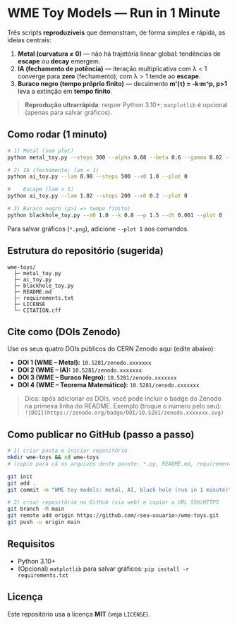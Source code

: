 # WME Toy Models — Run in 1 Minute

Três scripts **reproduzíveis** que demonstram, de forma simples e rápida, as ideias centrais:
1. **Metal (curvatura ≠ 0)** — não há trajetória linear global: tendências de **escape** ou **decay** emergem.
2. **IA (fechamento de potência)** — iteração multiplicativa com λ < 1 converge para **zero** (fechamento); com λ > 1 tende ao **escape**.
3. **Buraco negro (tempo próprio finito)** — decaimento **m'(τ) = -k·m^p, p>1** leva a extinção em **tempo finito**.

> **Reprodução ultrarrápida**: requer Python 3.10+; `matplotlib` é opcional (apenas para salvar gráficos).

## Como rodar (1 minuto)

```bash
# 1) Metal (sem plot)
python metal_toy.py --steps 300 --alpha 0.08 --beta 0.6 --gamma 0.02 --plot 0

# 2) IA (fechamento; lam < 1)
python ai_toy.py --lam 0.98 --steps 500 --x0 1.0 --plot 0

#    Escape (lam > 1)
python ai_toy.py --lam 1.02 --steps 200 --x0 0.2 --plot 0

# 3) Buraco negro (p>1 => tempo finito)
python blackhole_toy.py --m0 1.0 --k 0.8 --p 1.5 --dt 0.001 --plot 0
```

Para salvar gráficos (`*.png`), adicione `--plot 1` aos comandos.

## Estrutura do repositório (sugerida)

```
wme-toys/
  ├─ metal_toy.py
  ├─ ai_toy.py
  ├─ blackhole_toy.py
  ├─ README.md
  ├─ requirements.txt
  ├─ LICENSE
  └─ CITATION.cff
```

## Cite como (DOIs Zenodo)

Use os seus quatro DOIs públicos do CERN Zenodo aqui (edite abaixo):
- **DOI 1 (WME – Metal):** `10.5281/zenodo.xxxxxxx`
- **DOI 2 (WME – IA):** `10.5281/zenodo.xxxxxxx`
- **DOI 3 (WME – Buraco Negro):** `10.5281/zenodo.xxxxxxx`
- **DOI 4 (WME – Teorema Matemático):** `10.5281/zenodo.xxxxxxx`

> Dica: após adicionar os DOIs, você pode incluir o badge do Zenodo na primeira linha do README. Exemplo (troque o número pelo seu):  
> `![DOI](https://zenodo.org/badge/DOI/10.5281/zenodo.xxxxxxx.svg)`

## Como publicar no GitHub (passo a passo)

```bash
# 1) criar pasta e iniciar repositório
mkdir wme-toys && cd wme-toys
# (copie para cá os arquivos deste pacote: *.py, README.md, requirements.txt, LICENSE, CITATION.cff)

git init
git add .
git commit -m "WME toy models: metal, AI, black hole (run in 1 minute)"

# 2) criar repositório no GitHub (via web) e copiar a URL SSH/HTTPS
git branch -M main
git remote add origin https://github.com/<seu-usuario>/wme-toys.git
git push -u origin main
```

## Requisitos

- Python 3.10+
- (Opcional) `matplotlib` para salvar gráficos: `pip install -r requirements.txt`

## Licença
Este repositório usa a licença **MIT** (veja `LICENSE`).

